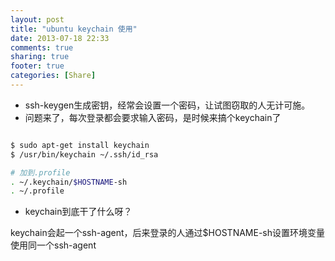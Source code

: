 ```yaml
---
layout: post
title: "ubuntu keychain 使用"
date: 2013-07-18 22:33
comments: true
sharing: true
footer: true
categories: [Share]
---
```



+ ssh-keygen生成密钥，经常会设置一个密码，让试图窃取的人无计可施。
+ 问题来了，每次登录都会要求输入密码，是时候来搞个keychain了



```bash

$ sudo apt-get install keychain
$ /usr/bin/keychain ~/.ssh/id_rsa

# 加到.profile
. ~/.keychain/$HOSTNAME-sh
. ~/.profile


```

+ keychain到底干了什么呀？

keychain会起一个ssh-agent，后来登录的人通过$HOSTNAME-sh设置环境变量使用同一个ssh-agent




